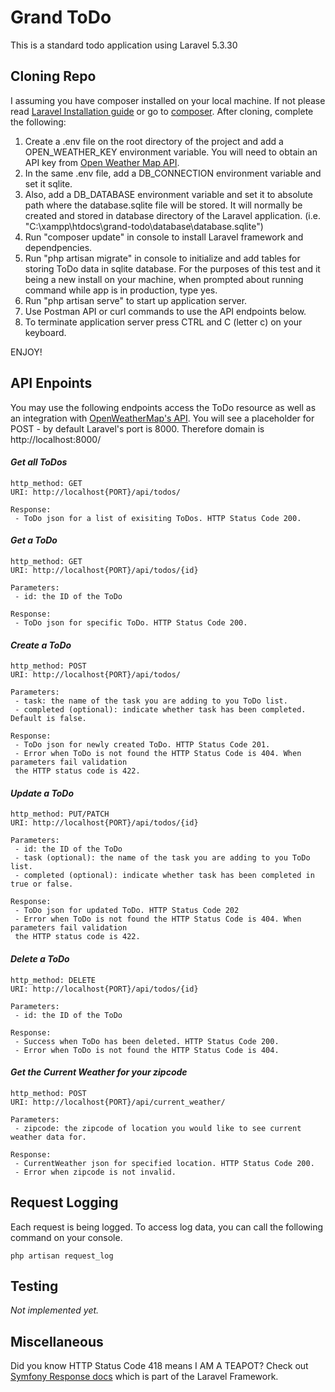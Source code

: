 # Grand ToDo

This is a standard todo application using Laravel 5.3.30

## Cloning Repo
I assuming you have composer installed on your local machine. If not please read [Laravel Installation guide](https://laravel.com/docs/5.3/installation) or go to [composer](https://getcomposer.org/). After cloning, complete the following: 

1. Create a .env file on the root directory of the project and add a OPEN_WEATHER_KEY environment variable. You will need to obtain an API key from [Open Weather Map API](https://openweathermap.org/).
2. In the same .env file, add a DB_CONNECTION environment variable and set it sqlite.
3. Also, add a DB_DATABASE environment variable and set it to absolute path where the database.sqlite file will be stored. It will normally be created and stored in database directory of the Laravel application. (i.e. "C:\xampp\htdocs\grand-todo\database\database.sqlite")
4. Run "composer update" in console to install Laravel framework and dependpencies.
5. Run "php artisan migrate" in console to initialize and add tables for storing ToDo data
in sqlite database. For the purposes of this test and it being a new install on your machine, when prompted about running command while app is in production, type yes.
6. Run "php artisan serve" to start up application server.
7. Use Postman API or curl commands to use the API endpoints below.
8. To terminate application server press CTRL and C (letter c) on your keyboard.

ENJOY!


## API Enpoints
You may use the following endpoints access the ToDo resource as well as an integration with [OpenWeatherMap's API](https://openweathermap.org/). You will see a placeholder for POST - by default Laravel's port is 8000. Therefore domain is http://localhost:8000/

#### *Get all ToDos*
```
http_method: GET 
URI: http://localhost{PORT}/api/todos/

Response:
 - ToDo json for a list of exisiting ToDos. HTTP Status Code 200.
```

#### *Get a ToDo*
```
http_method: GET 
URI: http://localhost{PORT}/api/todos/{id}

Parameters: 
 - id: the ID of the ToDo

Response:
 - ToDo json for specific ToDo. HTTP Status Code 200.
```

#### *Create a ToDo*
```
http_method: POST 
URI: http://localhost{PORT}/api/todos/

Parameters: 
 - task: the name of the task you are adding to you ToDo list.
 - completed (optional): indicate whether task has been completed. Default is false.

Response:
 - ToDo json for newly created ToDo. HTTP Status Code 201.
 - Error when ToDo is not found the HTTP Status Code is 404. When parameters fail validation
 the HTTP status code is 422.
```

#### *Update a ToDo*
```
http_method: PUT/PATCH 
URI: http://localhost{PORT}/api/todos/{id}

Parameters: 
 - id: the ID of the ToDo
 - task (optional): the name of the task you are adding to you ToDo list.
 - completed (optional): indicate whether task has been completed in true or false.

Response:
 - ToDo json for updated ToDo. HTTP Status Code 202
 - Error when ToDo is not found the HTTP Status Code is 404. When parameters fail validation
 the HTTP status code is 422.
```

#### *Delete a ToDo*
```
http_method: DELETE
URI: http://localhost{PORT}/api/todos/{id}

Parameters: 
 - id: the ID of the ToDo

Response:
 - Success when ToDo has been deleted. HTTP Status Code 200.
 - Error when ToDo is not found the HTTP Status Code is 404.
```

#### *Get the Current Weather for your zipcode*
```
http_method: POST
URI: http://localhost{PORT}/api/current_weather/

Parameters: 
 - zipcode: the zipcode of location you would like to see current weather data for.

Response:
 - CurrentWeather json for specified location. HTTP Status Code 200.
 - Error when zipcode is not invalid.
```

## Request Logging
Each request is being logged. To access log data, you can call the following command on your console.
```
php artisan request_log
```

## Testing

*Not implemented yet.*

## Miscellaneous
Did you know HTTP Status Code 418 means I AM A TEAPOT? Check out [Symfony Response docs](https://github.com/symfony/http-foundation/blob/master/Response.php) which is part of the Laravel Framework.